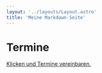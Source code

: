```yaml
---
layout: '../layouts/Layout.astro'
title: 'Meine Markdown-Seite'
---
```


# Termine

[Klicken und Termine vereinbaren.](https://calendar.google.com/calendar/u/0?cid=N2I4ODhjMzM4NWExNTRkYTEwZWY3ODVlNzkyNThjMjdhZTc1ZWVhNDExNTk3MmM3ZWNkZmVhZjgwMDVmZDY1NkBncm91cC5jYWxlbmRhci5nb29nbGUuY29)